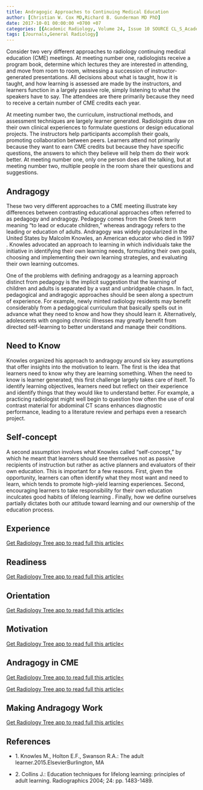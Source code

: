 ```yaml
---
title: Andragogic Approaches to Continuing Medical Education
author: [Christian W. Cox MD,Richard B. Gunderman MD PhD]
date: 2017-10-01 00:00:00 +0700 +07
categories: [{Academic Radiology, Volume 24, Issue 10 SOURCE CL_S_AcademicRadiologyVolume24Issue10 1}]
tags: [Journals,General Radiology]
---
```

Consider two very different approaches to radiology continuing medical education (CME) meetings. At meeting number one, radiologists receive a program book, determine which lectures they are interested in attending, and move from room to room, witnessing a succession of instructor-generated presentations. All decisions about what is taught, how it is taught, and how learning is assessed are made by the instructors, and learners function in a largely passive role, simply listening to what the speakers have to say. The attendees are there primarily because they need to receive a certain number of CME credits each year.

At meeting number two, the curriculum, instructional methods, and assessment techniques are largely learner generated. Radiologists draw on their own clinical experiences to formulate questions or design educational projects. The instructors help participants accomplish their goals, promoting collaboration between peers. Learners attend not primarily because they want to earn CME credits but because they have specific questions, the answers to which they believe will help them do their work better. At meeting number one, only one person does all the talking, but at meeting number two, multiple people in the room share their questions and suggestions.

## Andragogy

These two very different approaches to a CME meeting illustrate key differences between contrasting educational approaches often referred to as pedagogy and andragogy. Pedagogy comes from the Greek term meaning “to lead or educate children,” whereas andragogy refers to the leading or education of adults. Andragogy was widely popularized in the United States by Malcolm Knowles, an American educator who died in 1997 . Knowles advocated an approach to learning in which individuals take the initiative in identifying their own learning needs, formulating their own goals, choosing and implementing their own learning strategies, and evaluating their own learning outcomes.

One of the problems with defining andragogy as a learning approach distinct from pedagogy is the implicit suggestion that the learning of children and adults is separated by a vast and unbridgeable chasm. In fact, pedagogical and andragogic approaches should be seen along a spectrum of experience. For example, newly minted radiology residents may benefit considerably from a pedagogical curriculum that basically spells out in advance what they need to know and how they should learn it. Alternatively, adolescents with ongoing chronic illnesses may greatly benefit from directed self-learning to better understand and manage their conditions.

## Need to Know

Knowles organized his approach to andragogy around six key assumptions that offer insights into the motivation to learn. The first is the idea that learners need to know why they are learning something. When the need to know is learner generated, this first challenge largely takes care of itself. To identify learning objectives, learners need but reflect on their experience and identify things that they would like to understand better. For example, a practicing radiologist might well begin to question how often the use of oral contrast material for abdominal CT scans enhances diagnostic performance, leading to a literature review and perhaps even a research project.

## Self-concept

A second assumption involves what Knowles called “self-concept,” by which he meant that learners should see themselves not as passive recipients of instruction but rather as active planners and evaluators of their own education. This is important for a few reasons. First, given the opportunity, learners can often identify what they most want and need to learn, which tends to promote high-yield learning experiences. Second, encouraging learners to take responsibility for their own education inculcates good habits of lifelong learning . Finally, how we define ourselves partially dictates both our attitude toward learning and our ownership of the education process.

## Experience

[Get Radiology Tree app to read full this article<](https://clinicalpub.com/app)

## Readiness

[Get Radiology Tree app to read full this article<](https://clinicalpub.com/app)

## Orientation

[Get Radiology Tree app to read full this article<](https://clinicalpub.com/app)

## Motivation

[Get Radiology Tree app to read full this article<](https://clinicalpub.com/app)

## Andragogy in CME

[Get Radiology Tree app to read full this article<](https://clinicalpub.com/app)

[Get Radiology Tree app to read full this article<](https://clinicalpub.com/app)

## Making Andragogy Work

[Get Radiology Tree app to read full this article<](https://clinicalpub.com/app)

## References

- 1\. Knowles M., Holton E.F., Swanson R.A.: The adult learner.2015.ElsevierBurlington, MA


- 2\. Collins J.: Education techniques for lifelong learning: principles of adult learning. Radiographics 2004; 24: pp. 1483-1489.